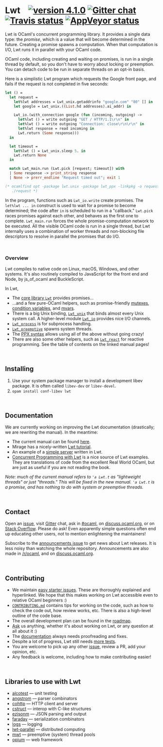 # Lwt &nbsp;&nbsp; [![version 4.1.0][version]][releases] [![Gitter chat][gitter-img]][gitter] [![Travis status][travis-img]][travis] [![AppVeyor status][appveyor-img]][appveyor]

[version]:      https://img.shields.io/badge/version-4.1.0-blue.svg
[releases]:     https://github.com/ocsigen/lwt/releases
[gitter-img]:   https://img.shields.io/badge/chat-on_gitter-lightgrey.svg
[travis]:       https://travis-ci.org/ocsigen/lwt/branches
[travis-img]:   https://img.shields.io/travis/ocsigen/lwt/master.svg?label=travis
[appveyor]:     https://ci.appveyor.com/project/aantron/lwt/branch/master
[appveyor-img]: https://img.shields.io/appveyor/ci/aantron/lwt/master.svg?label=appveyor

Lwt is OCaml's concurrent programming library. It provides a single data type:
the *promise*, which is a value that will become determined in the future.
Creating a promise spawns a computation. When that computation is I/O, Lwt runs
it in parallel with your OCaml code.

OCaml code, including creating and waiting on promises, is run in a single
thread by default, so you don't have to worry about locking or preemption. You
can detach code to be run in separate threads on an opt-in basis.

Here is a simplistic Lwt program which requests the Google front page, and fails
if the request is not completed in five seconds:

```ocaml
let () =
  let request =
    let%lwt addresses = Lwt_unix.getaddrinfo "google.com" "80" [] in
    let google = Lwt_unix.((List.hd addresses).ai_addr) in

    Lwt_io.(with_connection google (fun (incoming, outgoing) ->
      let%lwt () = write outgoing "GET / HTTP/1.1\r\n" in
      let%lwt () = write outgoing "Connection: close\r\n\r\n" in
      let%lwt response = read incoming in
      Lwt.return (Some response)))
  in

  let timeout =
    let%lwt () = Lwt_unix.sleep 5. in
    Lwt.return None
  in

  match Lwt_main.run (Lwt.pick [request; timeout]) with
  | Some response -> print_string response
  | None -> prerr_endline "Request timed out"; exit 1

(* ocamlfind opt -package lwt.unix -package lwt_ppx -linkpkg -o request example.ml
   ./request *)
```

In the program, functions such as `Lwt_io.write` create promises. The
`let%lwt ... in` construct is used to wait for a promise to become determined;
the code after `in` is scheduled to run in a "callback." `Lwt.pick` races
promises against each other, and behaves as the first one to complete.
`Lwt_main.run` forces the whole promise-computation network to be executed. All
the visible OCaml code is run in a single thread, but Lwt internally uses a
combination of worker threads and non-blocking file descriptors to resolve in
parallel the promises that do I/O.


<br/>

### Overview

Lwt compiles to native code on Linux, macOS, Windows, and other systems. It's
also routinely compiled to JavaScript for the front end and Node, by js_of_ocaml
and BuckleScript.

In Lwt,

- The [core library `Lwt`][core] provides promises...
- ...and a few pure-OCaml helpers, such as promise-friendly [mutexes][mutex],
  [condition variables][cond], and [mvars][mvar].
- There is a big Unix binding, [`Lwt_unix`][unix] that binds almost every Unix
  system call. A higher-level module [`Lwt_io`][io] provides nice I/O channels.
- [`Lwt_process`][process] is for subprocess handling.
- [`Lwt_preemptive`][preemptive] spawns system threads.
- The [PPX syntax][ppx] allows using all of the above without going crazy!
- There are also some other helpers, such as [`Lwt_react`][react] for reactive
  programming. See the table of contents on the linked manual pages!

[core]: https://ocsigen.org/lwt/api/Lwt
[cond]: https://ocsigen.org/lwt/api/Lwt_condition
[mutex]: https://ocsigen.org/lwt/api/Lwt_mutex
[mvar]: https://ocsigen.org/lwt/api/Lwt_mvar
[unix]: https://ocsigen.org/lwt/api/Lwt_unix
[io]: https://ocsigen.org/lwt/api/Lwt_io
[process]: https://ocsigen.org/lwt/api/Lwt_process
[preemptive]: https://ocsigen.org/lwt/api/Lwt_preemptive
[ppx]: https://ocsigen.org/lwt/api/Ppx_lwt
[react]: https://ocsigen.org/lwt/api/Lwt_react


<br/>

## Installing

1. Use your system package manager to install a development libev package.
   It is often called `libev-dev` or `libev-devel`.
2. `opam install conf-libev lwt`


<br/>

## Documentation

We are currently working on improving the Lwt documentation (drastically; we are
rewriting the manual). In the meantime:

- The current manual can be found [here][manual].
- Mirage has a nicely-written [Lwt tutorial][mirage-tutorial].
- An example of a [simple server][counter-server] written in Lwt.
- [Concurrent Programming with Lwt][rwo-lwt] is a nice source of Lwt examples.
  They are translations of code from the excellent Real World OCaml, but are
  just as useful if you are not reading the book.

*Note: much of the current manual refers to `'a Lwt.t` as "lightweight threads"
or just "threads." This will be fixed in the new manual. `'a Lwt.t` is a
promise, and has nothing to do with system or preemptive threads.*

[manual]:   http://ocsigen.org/lwt/manual/
[rwo-lwt]:  https://github.com/dkim/rwo-lwt#readme
[mirage-tutorial]: https://mirage.io/wiki/tutorial-lwt
[counter-server]: http://www.baturin.org/code/lwt-counter-server/


<br/>

## Contact

Open an [issue][issues], visit [Gitter][gitter] chat, ask in [#ocaml][irc],
on [discuss.ocaml.org][discourse], or on [Stack Overflow][so]. Please do ask!
Even apparently simple questions often end up educating other users, not to
mention enlightening the maintainers!

Subscribe to the [announcements issue][announcements] to get news about Lwt
releases. It is less noisy than watching the whole repository. Announcements are
also made in [/r/ocaml][reddit], and on [discuss.ocaml.org][discourse].

[gitter]: https://gitter.im/ocaml-lwt/Lobby
[irc]:    http://webchat.freenode.net/?channels=#ocaml
[so]:     http://stackoverflow.com/questions/ask?tags=ocaml,lwt,ocaml-lwt
[announcements]: https://github.com/ocsigen/lwt/issues/309
[reddit]: https://www.reddit.com/r/ocaml/
[caml-list]: https://sympa.inria.fr/sympa/arc/caml-list
[discourse]: https://discuss.ocaml.org/c/lwt
[issues]: https://github.com/ocsigen/lwt/issues/new


<br/>

## Contributing

- We maintain [easy starter issues][easy-issues]. These are thoroughly explained
  and hyperlinked. We hope that this makes working on Lwt accessible even to
  relative OCaml beginners :)
- [`CONTRIBUTING.md`][contributing-md] contains tips for working on the code,
  such as how to check the code out, how review works, etc. There is also a
  high-level outline of the code base.
- The overall development plan can be found in the [roadmap][roadmap].
- [Ask](#contact) us anything, whether it's about working on Lwt, or any
  question at all about it :)
- The [documentation](#documentation) always needs proofreading and fixes.
- Despite a lot of progress, Lwt still needs [more tests][testing-issues].
- You are welcome to pick up any other [issue][issues-and-prs], review a PR, add
  your opinion, etc.
- Any feedback is welcome, including how to make contributing easier!

[issues-and-prs]: https://github.com/ocsigen/lwt/issues?utf8=%E2%9C%93&q=is%3Aopen
[all-issues]: https://github.com/ocsigen/lwt/issues
[roadmap]:  https://github.com/ocsigen/lwt/wiki/Roadmap
[easy-issues]: https://github.com/ocsigen/lwt/labels/easy
[contributing-md]: https://github.com/ocsigen/lwt/blob/master/docs/CONTRIBUTING.md#readme
[testing-issues]: https://github.com/ocsigen/lwt/issues?utf8=%E2%9C%93&q=is%3Aissue%20is%3Aopen%20label%3Aeasy%20test


<br/>

## Libraries to use with Lwt

- [alcotest](https://github.com/mirage/alcotest/) —
unit testing
- [angstrom](https://github.com/inhabitedtype/angstrom) —
parser combinators
- [cohttp](https://github.com/mirage/ocaml-cohttp) — HTTP client and server
- [cstruct](https://github.com/mirage/ocaml-cstruct) —
interop with C-like structures
- [ezjsonm](https://github.com/mirage/ezjsonm) —
JSON parsing and output
- [faraday](https://github.com/inhabitedtype/faraday) —
serialization combinators
- [logs](https://github.com/dbuenzli/logs) —
logging
- [lwt-parallel](https://github.com/ivg/parallel) —
distributed computing
- [mwt](https://github.com/hcarty/mwt) — preemptive (system) thread pools
- [opium](https://github.com/rgrinberg/opium) —
web framework
